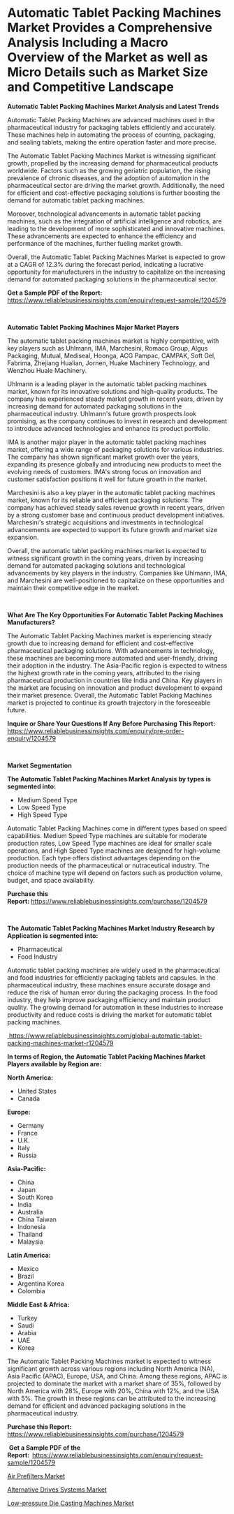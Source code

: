<p><h1>Automatic Tablet Packing Machines Market Provides a Comprehensive Analysis Including a Macro Overview of the Market as well as Micro Details such as Market Size and Competitive Landscape</h1></p><p><strong>Automatic Tablet Packing Machines Market Analysis and Latest Trends</strong></p>
<p><p>Automatic Tablet Packing Machines are advanced machines used in the pharmaceutical industry for packaging tablets efficiently and accurately. These machines help in automating the process of counting, packaging, and sealing tablets, making the entire operation faster and more precise.</p><p>The Automatic Tablet Packing Machines Market is witnessing significant growth, propelled by the increasing demand for pharmaceutical products worldwide. Factors such as the growing geriatric population, the rising prevalence of chronic diseases, and the adoption of automation in the pharmaceutical sector are driving the market growth. Additionally, the need for efficient and cost-effective packaging solutions is further boosting the demand for automatic tablet packing machines.</p><p>Moreover, technological advancements in automatic tablet packing machines, such as the integration of artificial intelligence and robotics, are leading to the development of more sophisticated and innovative machines. These advancements are expected to enhance the efficiency and performance of the machines, further fueling market growth.</p><p>Overall, the Automatic Tablet Packing Machines Market is expected to grow at a CAGR of 12.3% during the forecast period, indicating a lucrative opportunity for manufacturers in the industry to capitalize on the increasing demand for automated packaging solutions in the pharmaceutical sector.</p></p>
<p><strong>Get a Sample PDF of the Report:&nbsp;</strong> <a href="https://www.reliablebusinessinsights.com/enquiry/request-sample/1204579">https://www.reliablebusinessinsights.com/enquiry/request-sample/1204579</a></p>
<p>&nbsp;</p>
<p><strong>Automatic Tablet Packing Machines Major Market Players</strong></p>
<p><p>The automatic tablet packing machines market is highly competitive, with key players such as Uhlmann, IMA, Marchesini, Romaco Group, Algus Packaging, Mutual, Mediseal, Hoonga, ACG Pampac, CAMPAK, Soft Gel, Fabrima, Zhejiang Hualian, Jornen, Huake Machinery Technology, and Wenzhou Huale Machinery. </p><p>Uhlmann is a leading player in the automatic tablet packing machines market, known for its innovative solutions and high-quality products. The company has experienced steady market growth in recent years, driven by increasing demand for automated packaging solutions in the pharmaceutical industry. Uhlmann's future growth prospects look promising, as the company continues to invest in research and development to introduce advanced technologies and enhance its product portfolio.</p><p>IMA is another major player in the automatic tablet packing machines market, offering a wide range of packaging solutions for various industries. The company has shown significant market growth over the years, expanding its presence globally and introducing new products to meet the evolving needs of customers. IMA's strong focus on innovation and customer satisfaction positions it well for future growth in the market.</p><p>Marchesini is also a key player in the automatic tablet packing machines market, known for its reliable and efficient packaging solutions. The company has achieved steady sales revenue growth in recent years, driven by a strong customer base and continuous product development initiatives. Marchesini's strategic acquisitions and investments in technological advancements are expected to support its future growth and market size expansion.</p><p>Overall, the automatic tablet packing machines market is expected to witness significant growth in the coming years, driven by increasing demand for automated packaging solutions and technological advancements by key players in the industry. Companies like Uhlmann, IMA, and Marchesini are well-positioned to capitalize on these opportunities and maintain their competitive edge in the market.</p></p>
<p>&nbsp;</p>
<p><strong>What Are The Key Opportunities For Automatic Tablet Packing Machines Manufacturers?</strong></p>
<p><p>The Automatic Tablet Packing Machines market is experiencing steady growth due to increasing demand for efficient and cost-effective pharmaceutical packaging solutions. With advancements in technology, these machines are becoming more automated and user-friendly, driving their adoption in the industry. The Asia-Pacific region is expected to witness the highest growth rate in the coming years, attributed to the rising pharmaceutical production in countries like India and China. Key players in the market are focusing on innovation and product development to expand their market presence. Overall, the Automatic Tablet Packing Machines market is projected to continue its growth trajectory in the foreseeable future.</p></p>
<p><strong>Inquire or Share Your Questions If Any Before Purchasing This Report:</strong> <a href="https://www.reliablebusinessinsights.com/enquiry/pre-order-enquiry/1204579">https://www.reliablebusinessinsights.com/enquiry/pre-order-enquiry/1204579</a></p>
<p>&nbsp;</p>
<p><strong>Market Segmentation</strong></p>
<p><strong>The Automatic Tablet Packing Machines Market Analysis by types is segmented into:</strong></p>
<p><ul><li>Medium Speed Type</li><li>Low Speed Type</li><li>High Speed Type</li></ul></p>
<p><p>Automatic Tablet Packing Machines come in different types based on speed capabilities. Medium Speed Type machines are suitable for moderate production rates, Low Speed Type machines are ideal for smaller scale operations, and High Speed Type machines are designed for high-volume production. Each type offers distinct advantages depending on the production needs of the pharmaceutical or nutraceutical industry. The choice of machine type will depend on factors such as production volume, budget, and space availability.</p></p>
<p><strong>Purchase this Report:&nbsp;</strong><a href="https://www.reliablebusinessinsights.com/purchase/1204579">https://www.reliablebusinessinsights.com/purchase/1204579</a></p>
<p>&nbsp;</p>
<p><strong>The Automatic Tablet Packing Machines Market Industry Research by Application is segmented into:</strong></p>
<p><ul><li>Pharmaceutical</li><li>Food Industry</li></ul></p>
<p><p>Automatic tablet packing machines are widely used in the pharmaceutical and food industries for efficiently packaging tablets and capsules. In the pharmaceutical industry, these machines ensure accurate dosage and reduce the risk of human error during the packaging process. In the food industry, they help improve packaging efficiency and maintain product quality. The growing demand for automation in these industries to increase productivity and reduce costs is driving the market for automatic tablet packing machines.</p></p>
<p><a href="https://www.reliablebusinessinsights.com/global-automatic-tablet-packing-machines-market-r1204579">&nbsp;https://www.reliablebusinessinsights.com/global-automatic-tablet-packing-machines-market-r1204579</a></p>
<p><strong>In terms of Region, the Automatic Tablet Packing Machines Market Players available by Region are:</strong></p>
<p>
    <p> <strong> North America: </strong>
        <ul>
            <li>United States</li>
            <li>Canada</li>
        </ul>
        </p> 
    <p> <strong> Europe: </strong>
        <ul>
            <li>Germany</li>
            <li>France</li>
            <li>U.K.</li>
            <li>Italy</li>
            <li>Russia</li>
        </ul>
        </p> 
    <p> <strong> Asia-Pacific: </strong>
        <ul>
            <li>China</li>
            <li>Japan</li>
            <li>South Korea</li>
            <li>India</li>
            <li>Australia</li>
            <li>China Taiwan</li>
            <li>Indonesia</li>
            <li>Thailand</li>
            <li>Malaysia</li>
        </ul>
        </p> 
    <p> <strong> Latin America: </strong>
        <ul>
            <li>Mexico</li>
            <li>Brazil</li>
            <li>Argentina Korea</li>
            <li>Colombia</li>
        </ul>
        </p> 
    <p> <strong> Middle East & Africa: </strong>
        <ul>
            <li>Turkey</li>
            <li>Saudi</li>
            <li>Arabia</li>
            <li>UAE</li>
            <li>Korea</li>
        </ul>
    </p>
    </p>
<p><p>The Automatic Tablet Packing Machines market is expected to witness significant growth across various regions including North America (NA), Asia Pacific (APAC), Europe, USA, and China. Among these regions, APAC is projected to dominate the market with a market share of 35%, followed by North America with 28%, Europe with 20%, China with 12%, and the USA with 5%. The growth in these regions can be attributed to the increasing demand for efficient and advanced packaging solutions in the pharmaceutical industry.</p></p>
<p><strong>Purchase this Report: </strong><a href="https://www.reliablebusinessinsights.com/purchase/1204579">https://www.reliablebusinessinsights.com/purchase/1204579</a></p>
<p>&nbsp;<strong>Get a Sample PDF of the Report:&nbsp;&nbsp;</strong><a href="https://www.reliablebusinessinsights.com/enquiry/request-sample/1204579">https://www.reliablebusinessinsights.com/enquiry/request-sample/1204579</a></p>
<p><strong></strong></p>
<p><p><a href="https://github.com/mandarincruisesvn/Market-Research-Report-List-1/blob/main/air-prefilters-market.md">Air Prefilters Market</a></p><p><a href="https://github.com/alanPerkins1921/Market-Research-Report-List-1/blob/main/alternative-drives-systems-market.md">Alternative Drives Systems Market</a></p><p><a href="https://github.com/HettieStehr/Market-Research-Report-List-1/blob/main/low-pressure-die-casting-machines-market.md">Low-pressure Die Casting Machines Market</a></p></p>